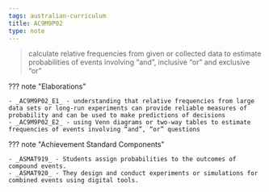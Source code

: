 ```yaml
---
tags: australian-curriculum
title: AC9M9P02
type: note
---
```

> calculate relative frequencies from given or collected data to estimate probabilities of events involving “and”, inclusive “or” and exclusive “or”

??? note "Elaborations"

	- _AC9M9P02_E1_ - understanding that relative frequencies from large data sets or long-run experiments can provide reliable measures of probability and can be used to make predictions of decisions
	- _AC9M9P02_E2_ - using Venn diagrams or two-way tables to estimate frequencies of events involving “and”, “or” questions
??? note "Achievement Standard Components"

	- _ASMAT919_ - Students assign probabilities to the outcomes of compound events.
	- _ASMAT920_ - They design and conduct experiments or simulations for combined events using digital tools.